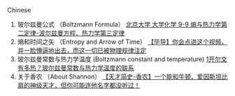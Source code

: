 Chinese
 1. 玻尔兹曼公式                    （Boltzmann Formula）          <a href="https://www.coursera.org/lecture/da-xue-hua-xue/9-9-shang-yu-re-li-xue-di-er-ding-lu-bo-er-zi-man-fang-cheng-re-li-xue-di-san-yHK7c">北京大学 大学化学 9-9 熵与热力学第二定律-波尔兹曼方程、热力学第三定律 </a>
 2. 熵和时间之矢                （Entropy and Arrow of Time）      <a href= "https://www.bilibili.com/video/BV1ha4y157tg/?spm_id_from=333.788.recommend_more_video.3"> 【毕导】你会点进这个视频，并一脸懵逼地出去，而这一切已被物理规律注定 </a>
 3. 玻尔兹曼常数与热力学温度  (Boltzmann constant and temperature)  <a href= "https://www.bilibili.com/video/BV1Xb411G78C?from=search&seid=14530242351568921654&spm_id_from=333.337.0.0"> 1开尔文有多热？玻尔兹曼常数与热力学温度的联系 </a>          
 4. 关于香农                        （About Shannon）              <a href= "https://www.bilibili.com/video/BV1Xo4y1y7yf?from=search&seid=11392038235269340138&spm_id_from=333.337.0.0" > 【天才简史-香农】一个能和牛顿、爱因斯坦比肩的神级天才，但你可能连他名字都没听过！</a>
